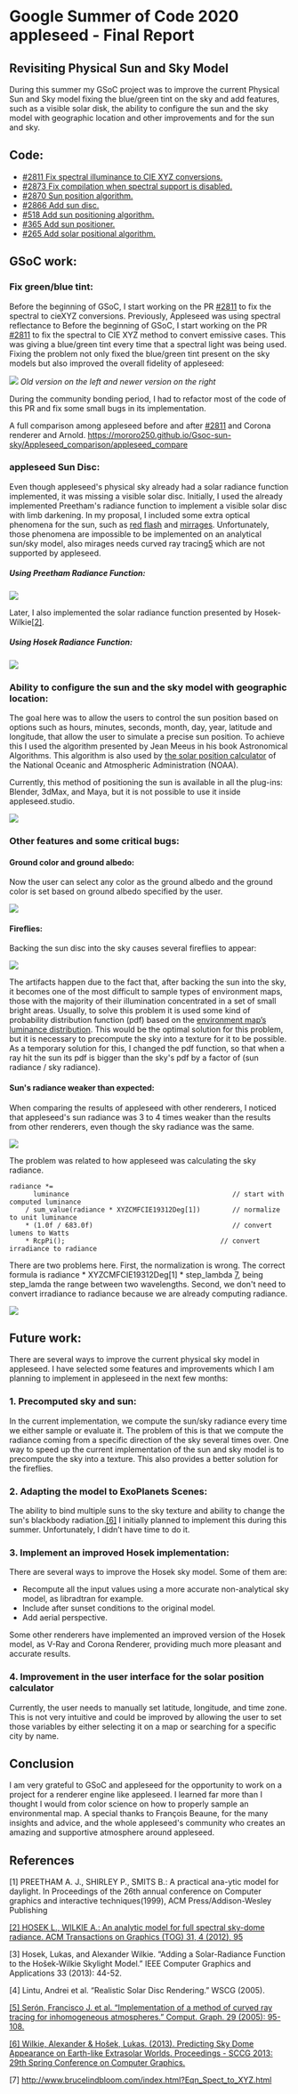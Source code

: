 # Google Summer of Code 2020 appleseed - Final Report
 
## Revisiting Physical Sun and Sky Model

During this summer my GSoC project was to improve the current Physical Sun and Sky model fixing the blue/green tint on the sky and add features, such as a visible solar disk, the ability to configure the sun and the sky model with geographic location and other improvements and for the sun and sky.

## Code:

* [#2811 Fix spectral illuminance to CIE XYZ conversions.](https://github.com/appleseedhq/appleseed/pull/2811) 
* [#2873 Fix compilation when spectral support is disabled.](https://github.com/appleseedhq/appleseed/pull/2873)
* [#2870 Sun position algorithm.](https://github.com/appleseedhq/appleseed/pull/2870)
* [#2866 Add sun disc.](https://github.com/appleseedhq/appleseed/pull/2866)
* [#518 Add sun positioning algorithm.](https://github.com/appleseedhq/blenderseed/pull/518)
* [#365 Add sun positioner.](https://github.com/appleseedhq/appleseed-max/pull/365)
* [#265 Add solar positional algorithm.](https://github.com/appleseedhq/appleseed-maya/pull/235)

## GSoC work:

### Fix green/blue tint:

Before the beginning of GSoC, I start working on the PR [#2811](https://github.com/appleseedhq/appleseed/pull/2811) to fix the spectral to cieXYZ conversions. Previously, Appleseed was using spectral reflectance to 	Before the beginning of GSoC, I start working on the PR [#2811](https://github.com/appleseedhq/appleseed/pull/2811) to fix the spectral to CIE XYZ method to convert emissive cases. This was giving a blue/green tint every time that a spectral light was being used. Fixing the problem not only fixed the blue/green tint present on the sky models but also improved the overall fidelity of appleseed:

![](final_report_assets/compare_sky.png)
*Old version on the left and newer version on the right*

During the community bonding period, I had to refactor most of the code of this PR and fix some small bugs in its implementation.

A full comparison among appleseed before and after [#2811](https://github.com/appleseedhq/appleseed/pull/2811) and Corona renderer and Arnold.
https://mororo250.github.io/Gsoc-sun-sky/Appleseed_comparison/appleseed_compare

### appleseed Sun Disc:

Even though appleseed's physical sky already had a solar radiance function implemented, it was missing a visible solar disc. Initially, I used the already implemented Preetham's radiance function to implement a visible solar disc with limb darkening. In my proposal, I included some extra optical phenomena for the sun, such as [red flash](https://www.sciencephoto.com/media/536661/view/red-flash-of-the-sun) and [mirrages](https://en.wikipedia.org/wiki/Mirage_of_astronomical_objects). Unfortunately, those phenomena are impossible to be implemented on an analytical sun/sky model, also mirages needs curved ray tracing[5](https://www.sciencedirect.com/science/article/abs/pii/S0097849304001967?via%3Dihub) which are not supported by appleseed.

##### Using Preetham Radiance Function:

![](final_report_assets/Preetham_Sun.jpg)

Later, I also implemented the solar radiance function presented by Hosek-Wilkie[[2]](https://cgg.mff.cuni.cz/projects/SkylightModelling/).

##### Using Hosek Radiance Function:

![](final_report_assets/Hosek_Sun.jpg)

### Ability to configure the sun and the sky model with geographic location:

The goal here was to allow the users to control the sun position based on options such as hours, minutes, seconds, month, day, year, latitude and longitude, that allow the user to simulate a precise sun position. To achieve this I used the algorithm presented by Jean Meeus in his book Astronomical Algorithms. This algorithm is also used by [the solar position calculator](https://www.esrl.noaa.gov/gmd/grad/solcalc/index.html) of the National Oceanic and Atmospheric Administration (NOAA).
 
Currently, this method of positioning the sun is available in all the plug-ins: Blender, 3dMax, and Maya, but it is not possible to use it inside appleseed.studio.

![](final_report_assets/ezgif.com-gif-maker.gif)

### Other features and some critical bugs:

#### Ground color and ground albedo:

Now the user can select any color as the ground albedo and the ground color is set based on ground albedo specified by the user.

![](final_report_assets/ground_color.jpg)

#### Fireflies:

Backing the sun disc into the sky causes several fireflies to appear:

![](final_report_assets/fireflies.jpg)

The artifacts happen due to the fact that, after backing the sun into the sky, it becomes one of the most difficult to sample types of environment maps, those with the majority of their illumination concentrated in a set of small bright areas. Usually, to solve this problem it is used some kind of probability distribution function (pdf) based on the [environment map’s luminance distribution](http://web.cs.wpi.edu/~emmanuel/courses/cs563/S07/projects/envsample.pdf). This would be the optimal solution for this problem, but it is necessary to precompute the sky into a texture for it to be possible. As a temporary solution for this, I changed the pdf function, so that when a ray hit the sun its pdf is bigger than the sky's pdf by a factor of (sun radiance / sky radiance). 

#### Sun's radiance weaker than expected:

When comparing the results of appleseed with other renderers, I noticed that appleseed's sun radiance was 3 to 4 times weaker than the results from other renderers, even though the sky radiance was the same.

![](final_report_assets/sun_radiance_before.jpg)

The problem was related to how appleseed was calculating the sky radiance.
<pre><code>radiance *=
      luminance                                         // start with computed luminance
    / sum_value(radiance * XYZCMFCIE19312Deg[1])        // normalize to unit luminance
    * (1.0f / 683.0f)                                   // convert lumens to Watts
    * RcpPi<float>();                                       // convert irradiance to radiance</code></pre>

There are two problems here. First, the normalization is wrong. The correct formula is radiance * XYZCMFCIE19312Deg[1] * step_lambda [7](http://www.brucelindbloom.com/index.html?Eqn_Spect_to_XYZ.html), being step_lamda the range between two wavelengths. Second, we don't need to convert irradiance to radiance because we are already computing radiance.

![](final_report_assets/sun_radiance_after.jpg)

## Future work:

There are several ways to improve the current physical sky model in appleseed. I have selected some features and improvements which I am planning to implement in appleseed in the next few months:

### 1. Precomputed sky and sun:

In the current implementation, we compute the sun/sky radiance every time we either sample or evaluate it. The problem of this is that we compute the radiance coming from a specific direction of the sky several times over. One way to speed up the current implementation of the sun and sky model is to precompute the sky into a texture. This also provides a better solution for the fireflies.

### 2. Adapting the model to ExoPlanets Scenes:

The ability to bind multiple suns to the sky texture and ability to change the sun's blackbody radiation.[[6]](https://cgg.mff.cuni.cz/projects/SkylightModelling/sccg_2013_alien_sun_preprint.pdf)
I initially planned to implement this during this summer. Unfortunately, I didn’t have time to do it.

### 3. Implement an improved Hosek implementation:

There are several ways to improve the Hosek sky model. Some of them are:

* Recompute all the input values using a more accurate non-analytical sky model, as libradtran for example.
* Include after sunset conditions to the original model.
* Add aerial perspective.

Some other renderers have implemented an improved version of the Hosek model, as V-Ray and Corona Renderer, providing much more pleasant and accurate results.

### 4. Improvement in the user interface for the solar position calculator

Currently, the user needs to manually set latitude, longitude, and time zone. This is not very intuitive and could be improved by allowing the user to set those variables by either selecting it on a map or searching for a specific city by name.

## Conclusion

I am very grateful to GSoC and appleseed for the opportunity to work on a project for a renderer engine like appleseed. I learned far more than I thought I would from color science on how to properly sample an environmental map. A special thanks to François Beaune, for the many insights and advice, and the whole appleseed's community who creates an amazing and supportive atmosphere around appleseed.

## References

[1] PREETHAM A. J., SHIRLEY P., SMITS B.: A practical ana-ytic model for daylight. In Proceedings of the 26th annual conference on Computer graphics and interactive techniques(1999), ACM Press/Addison-Wesley Publishing

[[2] HOSEK L., WILKIE A.: An analytic model for full spectral sky-dome radiance. ACM Transactions on Graphics (TOG) 31, 4 (2012), 95](https://cgg.mff.cuni.cz/projects/SkylightModelling)

[3] Hosek, Lukas, and Alexander Wilkie. “Adding a Solar-Radiance Function to the Hošek-Wilkie Skylight Model.” IEEE Computer Graphics and Applications 33 (2013): 44-52.

[4] Lintu, Andrei et al. “Realistic Solar Disc Rendering.” WSCG (2005).

[[5] Serón, Francisco J. et al. “Implementation of a method of curved ray tracing for inhomogeneous atmospheres.” Comput. Graph. 29 (2005): 95-108.](https://www.sciencedirect.com/science/article/abs/pii/S0097849304001967?via%3Dihub)

[[6] Wilkie, Alexander & Hošek, Lukas. (2013). Predicting Sky Dome Appearance on Earth-like Extrasolar Worlds. Proceedings - SCCG 2013: 29th Spring Conference on Computer Graphics.](https://cgg.mff.cuni.cz/projects/SkylightModelling/sccg_2013_alien_sun_preprint.pdf)

[7] http://www.brucelindbloom.com/index.html?Eqn_Spect_to_XYZ.html
